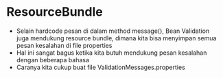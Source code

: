 # ResourceBundle
* Selain hardcode pesan di dalam method message(), Bean Validation juga mendukung resource bundle, dimana kita bisa menyimpan semua pesan kesalahan di file properties
* Hal ini sangat bagus ketika kita butuh mendukung pesan kesalahan dengan beberapa bahasa
* Caranya kita cukup buat file ValidationMessages.properties
